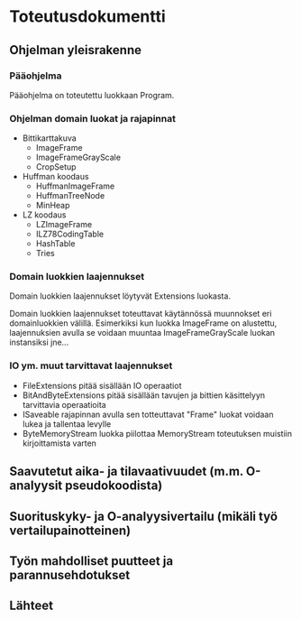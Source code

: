 # Toteutusdokumentti

## Ohjelman yleisrakenne

### Pääohjelma

Pääohjelma on toteutettu luokkaan Program.

### Ohjelman domain luokat ja rajapinnat

* Bittikarttakuva
  * ImageFrame
  * ImageFrameGrayScale
  * CropSetup
* Huffman koodaus
  * HuffmanImageFrame
  * HuffmanTreeNode
  * MinHeap 
* LZ koodaus
  * LZImageFrame
  * ILZ78CodingTable
  * HashTable
  * Tries

### Domain luokkien laajennukset

Domain luokkien laajennukset löytyvät Extensions luokasta.

Domain luokkien laajennukset toteuttavat käytännössä muunnokset eri domainluokkien välillä. 
Esimerkiksi kun luokka ImageFrame on alustettu, laajennuksien avulla se voidaan muuntaa ImageFrameGrayScale luokan instansiksi jne... 

### IO ym. muut tarvittavat laajennukset

* FileExtensions pitää sisällään IO operaatiot
* BitAndByteExtensions pitää sisällään tavujen ja bittien käsittelyyn tarvittavia operaatioita
* ISaveable rajapinnan avulla sen totteuttavat "Frame" luokat voidaan lukea ja tallentaa levylle
* ByteMemoryStream luokka piilottaa MemoryStream toteutuksen muistiin kirjoittamista varten

## Saavutetut aika- ja tilavaativuudet (m.m. O-analyysit pseudokoodista)

## Suorituskyky- ja O-analyysivertailu (mikäli työ vertailupainotteinen)

## Työn mahdolliset puutteet ja parannusehdotukset

## Lähteet